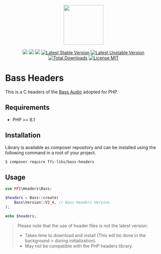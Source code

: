 <p align="center">
    <a href="https://github.com/php-ffi-libs">
        <img src="https://avatars.githubusercontent.com/u/101121010?s=256" width="128" />
    </a>
</p>

<p align="center">
    <a href="https://github.com/php-ffi-libs/bass-headers/actions"><img src="https://github.com/php-ffi-libs/bass-headers/workflows/build/badge.svg"></a>
    <a href="https://packagist.org/packages/ffi-libs/bass-headers"><img src="https://img.shields.io/badge/PHP-8.1.0-ff0140.svg"></a>
    <a href="https://packagist.org/packages/ffi-libs/bass-headers"><img src="https://img.shields.io/badge/BASS-2.4.x-cc3c20.svg"></a>
    <a href="https://packagist.org/packages/ffi-libs/bass-headers"><img src="https://poser.pugx.org/ffi-libs/bass-headers/version" alt="Latest Stable Version"></a>
    <a href="https://packagist.org/packages/ffi-libs/bass-headers"><img src="https://poser.pugx.org/ffi-libs/bass-headers/v/unstable" alt="Latest Unstable Version"></a>
    <a href="https://packagist.org/packages/ffi-libs/bass-headers"><img src="https://poser.pugx.org/ffi-libs/bass-headers/downloads" alt="Total Downloads"></a>
    <a href="https://raw.githubusercontent.com/php-ffi-libs/bass-headers/master/LICENSE.md"><img src="https://poser.pugx.org/ffi-libs/bass-headers/license" alt="License MIT"></a>
</p>

# Bass Headers

This is a C headers of the [Bass Audio](http://www.un4seen.com/) adopted for PHP.

## Requirements

- PHP >= 8.1

## Installation

Library is available as composer repository and can be installed using the
following command in a root of your project.

```sh
$ composer require ffi-libs/bass-headers
```

## Usage

```php
use FFI\Headers\Bass;

$headers = Bass::create(
    Bass\Version::V2_4, // Bass Headers Version
);

echo $headers;
```

> Please note that the use of header files is not the latest version:
> - Takes time to download and install (This will be done in the background
    >   during initialization).
> - May not be compatible with the PHP headers library.

